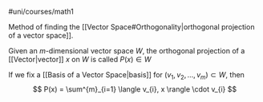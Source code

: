 #uni/courses/math1 

Method of finding the [[Vector Space#Orthogonality|orthogonal projection of a vector space]].

Given an $m$-dimensional vector space $W$, the orthogonal projection of a [[Vector|vector]] $x$ on $W$ is called $P(x) \in W$

If we fix a [[Basis of a Vector Space|basis]] for $(v_{1}, v_{2}, \dots, v_{m}) \subset W$, then
$$
P(x) = \sum^{m}_{i=1} \langle v_{i}, x \rangle \cdot v_{i}
$$